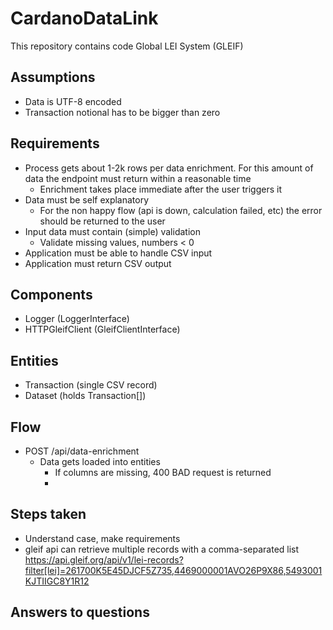 # CardanoDataLink
This repository contains code Global LEI System (GLEIF)

## Assumptions
- Data is UTF-8 encoded
- Transaction notional has to be bigger than zero


## Requirements
- Process gets about 1-2k rows per data enrichment. For this amount of data the endpoint must return within a reasonable time
  - Enrichment takes place immediate after the user triggers it
- Data must be self explanatory
  - For the non happy flow (api is down, calculation failed, etc) the error should be returned to the user
- Input data must contain (simple) validation
  - Validate missing values, numbers < 0
- Application must be able to handle CSV input
- Application must return CSV output


## Components
- Logger (LoggerInterface)
- HTTPGleifClient (GleifClientInterface)


## Entities
- Transaction (single CSV record)
- Dataset (holds Transaction[])

## Flow
- POST /api/data-enrichment
  - Data gets loaded into entities
    - If columns are missing, 400 BAD request is returned
    - 

## Steps taken
- Understand case, make requirements
- gleif api can retrieve multiple records with a comma-separated list https://api.gleif.org/api/v1/lei-records?filter[lei]=261700K5E45DJCF5Z735,4469000001AVO26P9X86,5493001KJTIIGC8Y1R12


## Answers to questions
